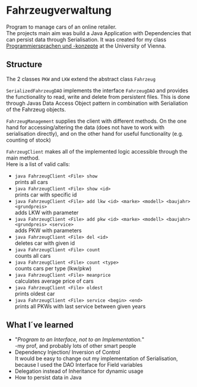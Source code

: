 # Fahrzeugverwaltung
 Program to manage cars of an online retailer. <br/>
 The projects main aim was build a Java Application with Dependencies that can persist data through Serialisation.
 It was created for my class [Programmiersprachen und -konzepte](https://ufind.univie.ac.at/de/course.html?lv=051030&semester=2020W) at the University of Vienna.

## Structure
The 2 classes `PKW` and `LKW` extend the abstract class `Fahrzeug`

`SerializedFahrzeugDAO` implements the interface `FahrzeugDAO` and provides the functionality to read, write and delete from persistent files.
This is done through Javas Data Access Object pattern in combination with Serialiation of the Fahrzeug objects.

`FahrzeugManagement` supplies the client with different methods. On the one hand for accessing/altering the data (does not have to work with serialisation directly), and on the other hand for useful functionality (e.g. counting of stock)

`FahrzeugClient` makes all of the implemented logic accessible through the main method. <br/>
Here is a list of valid calls:
* `java FahrzeugClient <File> show` <br/> prints all cars
* `java FahrzeugClient <File> show <id>` <br/> prints car with specific id
* `java FahrzeugClient <File> add lkw <id> <marke> <modell> <baujahr> <grundpreis>`  <br/> adds LKW with parameter
* `java FahrzeugClient <File> add pkw <id> <marke> <modell> <baujahr> <grundpreis> <service>`  <br/> adds PKW with parameters
* `java FahrzeugClient <File> del <id>`  <br/> deletes car with given id
* `java FahrzeugClient <File> count` <br/> counts all cars
* `java FahrzeugClient <File> count <type>` <br/> counts cars per type (lkw/pkw)
* `java FahrzeugClient <File> meanprice` <br/> calculates average price of cars
* `java FahrzeugClient <File> oldest` <br/> prints oldest car
* `java FahrzeugClient <File> service <begin> <end>` <br/> prints all PKWs with last service between given years

## What I´ve learned
* "*Program to an Interface, not to an Implementation.*" <br/>
-my prof, and probably lots of other smart people
* Dependency Injection/ Inversion of Control <br/>
It would be easy to change out my implementation of Serialisation, because I used the DAO Interface for Field variables
* Delegation instead of Inheritance for dynamic usage
* How to persist data in Java
